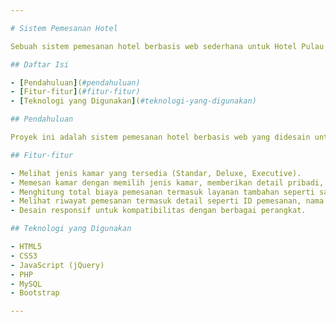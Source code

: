 ```yaml
---

# Sistem Pemesanan Hotel

Sebuah sistem pemesanan hotel berbasis web sederhana untuk Hotel Pulau Kapuk.

## Daftar Isi

- [Pendahuluan](#pendahuluan)
- [Fitur-fitur](#fitur-fitur)
- [Teknologi yang Digunakan](#teknologi-yang-digunakan)

## Pendahuluan

Proyek ini adalah sistem pemesanan hotel berbasis web yang didesain untuk Hotel Pulau Kapuk. Sistem ini memungkinkan pengguna untuk memesan kamar dan melihat list pemesanan. Sistem ini memberikan cara yang mudah dan nyaman bagi pelanggan untuk memesan kamar di hotel.

## Fitur-fitur

- Melihat jenis kamar yang tersedia (Standar, Deluxe, Executive).
- Memesan kamar dengan memilih jenis kamar, memberikan detail pribadi, dan menentukan tanggal pemesanan.
- Menghitung total biaya pemesanan termasuk layanan tambahan seperti sarapan.
- Melihat riwayat pemesanan termasuk detail seperti ID pemesanan, nama pelanggan, jenis kamar, tanggal pemesanan, dan total biaya.
- Desain responsif untuk kompatibilitas dengan berbagai perangkat.

## Teknologi yang Digunakan

- HTML5
- CSS3
- JavaScript (jQuery)
- PHP
- MySQL
- Bootstrap

---
```

